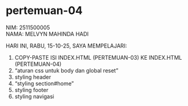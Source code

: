 # pertemuan-04

NIM: 2511500005<BR>
NAMA: MELVYN MAHINDA HADI<BR>

HARI INI, RABU, 15-10-25, SAYA MEMPELAJARI:
<OL>
<LI>COPY-PASTE ISI INDEX.HTML (PERTEMUAN-03) KE INDEX.HTML (PERTEMUAN-04)</LI>
<li>“aturan css untuk body dan global reset”</li>
<li>styling header</li> 
<li>“styling section#home”</li>
<li>styling footer</li> 
<li>styling navigasi</li> 
</OL>